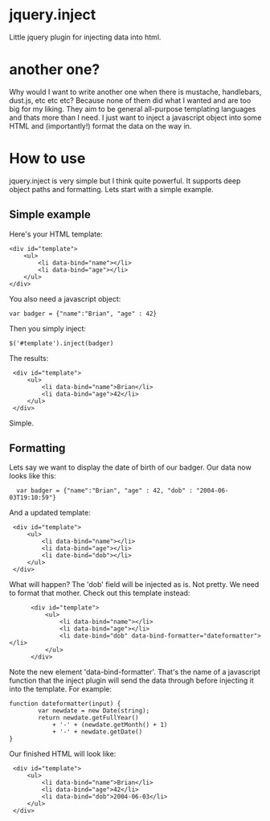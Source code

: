jquery.inject
=============

Little jquery plugin for injecting data into html.

# another one?

Why would I want to write another one when there is mustache, handlebars, dust.js, etc etc etc? Because none of them did what I wanted
and are too big for my liking. They aim to be general all-purpose templating languages and thats more than I need. I just want to
inject a javascript object into some HTML and (importantly!) format the data on the way in.

# How to use

jquery.inject is very simple but I think quite powerful. It supports deep object paths and formatting. Lets start with a simple example.

## Simple example

Here's your HTML template:

    <div id="template">
        <ul>
            <li data-bind="name"></li>
            <li data-bind="age"></li>
        </ul>
    </div>

You also need a javascript object:

    var badger = {"name":"Brian", "age" : 42}

Then you simply inject:

    $('#template').inject(badger)

The results:

     <div id="template">
         <ul>
             <li data-bind="name">Brian</li>
             <li data-bind="age">42</li>
         </ul>
     </div>

Simple.

## Formatting

Lets say we want to display the date of birth of our badger. Our data now looks like this:

      var badger = {"name":"Brian", "age" : 42, "dob" : "2004-06-03T19:10:59"}

And a updated template:

     <div id="template">
         <ul>
             <li data-bind="name"></li>
             <li data-bind="age"></li>
             <li date-bind="dob"></li>
         </ul>
     </div>

What will happen? The 'dob' field will be injected as is. Not pretty. We need to format that mother.
Check out this template instead:

          <div id="template">
              <ul>
                  <li data-bind="name"></li>
                  <li data-bind="age"></li>
                  <li date-bind="dob" data-bind-formatter="dateformatter"></li>
              </ul>
          </div>

Note the new element 'data-bind-formatter'. That's the name of a javascript function that the inject plugin will send the data
through before injecting it into the template. For example:

    function dateformatter(input) {
            var newdate = new Date(string);
            return newdate.getFullYear()
                + '-' + (newdate.getMonth() + 1)
                + '-' + newdate.getDate()
    }

Our finished HTML will look like:


     <div id="template">
         <ul>
             <li data-bind="name">Brian</li>
             <li data-bind="age">42</li>
             <li data-bind="dob">2004-06-03</li>
         </ul>
     </div>